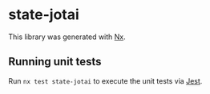 # state-jotai

This library was generated with [Nx](https://nx.dev).

## Running unit tests

Run `nx test state-jotai` to execute the unit tests via [Jest](https://jestjs.io).
